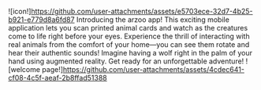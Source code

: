 ![icon!]https://github.com/user-attachments/assets/e5703ece-32d7-4b25-b921-e779d8a6fd87
Introducing the arzoo app! This exciting mobile application lets you scan printed animal cards and watch as the creatures come to life right before your eyes. Experience the thrill of interacting with real animals from the comfort of your home—you can see them rotate and hear their authentic sounds! Imagine having a wolf right in the palm of your hand using augmented reality. Get ready for an unforgettable adventure!
![welcome page!]https://github.com/user-attachments/assets/4cdec641-cf08-4c5f-aeaf-2b8ffad51388
